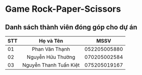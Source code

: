 # Game Rock-Paper-Scissors
## Danh sách thành viên đóng góp cho dự án
| STT | Họ và Tên | MSSV |
|--|--|--|
| 01 | <div align="center">Phan Văn Thạnh</div> | <div align="center">052205005880</div> |
| 02 | <div align="center">Nguyễn Hữu Thưởng</div> | <div align="center">070205002584</div> |
| 03 | <div align="center">Nguyễn Thanh Tuấn Kiệt</div> | <div align="center">075205019167</div> |

